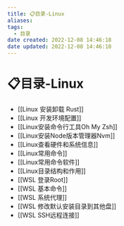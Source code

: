 ```yaml
---
title: 📋目录-Linux
aliases:
tags:
  - 目录
date created: 2022-12-08 14:46:18
date updated: 2022-12-08 14:46:18
---
```


# 📋目录-Linux

- [[Linux 安装卸载 Rust]]
- [[Linux 开发环境配置]]
- [[Linux安装命令行工具Oh My Zsh]]
- [[Linux安装Node版本管理器Nvm]]
- [[Linux查看硬件和系统信息]]
- [[Linux常用命令]]
- [[Linux常用命令软件]]
- [[Linux目录结构和作用]]
- [[WSL  登录Root]]
- [[WSL 基本命令]]
- [[WSL 系统代理]]
- [[WSL 修改默认安装目录到其他盘]]
- [[WSL SSH远程连接]]
